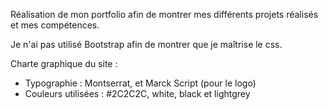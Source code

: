 Réalisation de mon portfolio afin de montrer mes différents projets réalisés et mes compétences.

Je n'ai pas utilisé Bootstrap afin de montrer que je maîtrise le css.

Charte graphique du site :
- Typographie : Montserrat, et Marck Script (pour le logo)
- Couleurs utilisées : #2C2C2C, white, black et lightgrey


